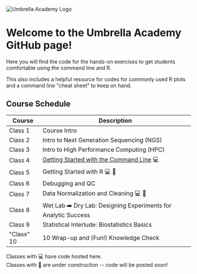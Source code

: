 ![Umbrella Academy Logo](https://github.com/user-attachments/assets/1004db95-2f50-42dc-ad2d-614481d5e93b)
# Welcome to the Umbrella Academy GitHub page!

Here you will find the code for the hands-on exercises to get students comfortable using the command line and R. 

This also includes a helpful resource for codes for commonly used R plots and a command line "cheat sheet" to keep on hand.

## Course Schedule

| Course    | Description |
| -------- | ------- |
| Class 1  | Course Intro    |
| Class 2 | Intro to Next Generation Sequencing (NGS)     |
| Class 3    | Intro to High Performance Computing (HPC)    |
| Class 4  | [Getting Started with the Command Line](Command-Line) 💻    |
| Class 5 | Getting Started with R 💻 🚧    |
| Class 6    | Debugging and QC   |
| Class 7    | Data Normalization and Cleaning 💻 🚧   |
| Class 8  | Wet Lab ➡️ Dry Lab: Designing Experiments for Analytic Success    |
| Class 9 | Statistical Interlude: Biostatistics Basics     |
| "Class" 10    | 10 Wrap-up and (Fun!) Knowledge Check    |

Classes with 💻 have code hosted here.  
Classes with 🚧 are under construction -- code will be posted soon!

